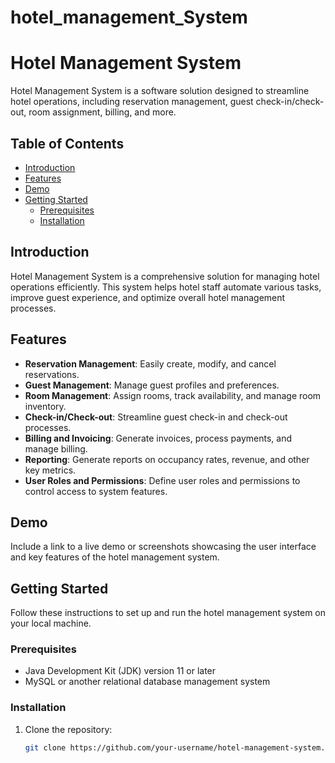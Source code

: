 # hotel_management_System

# Hotel Management System

Hotel Management System is a software solution designed to streamline hotel operations, including reservation management, guest check-in/check-out, room assignment, billing, and more.

## Table of Contents

- [Introduction](#introduction)
- [Features](#features)
- [Demo](#demo)
- [Getting Started](#getting-started)
  - [Prerequisites](#prerequisites)
  - [Installation](#installation)

## Introduction

Hotel Management System is a comprehensive solution for managing hotel operations efficiently. This system helps hotel staff automate various tasks, improve guest experience, and optimize overall hotel management processes.

## Features

- **Reservation Management**: Easily create, modify, and cancel reservations.
- **Guest Management**: Manage guest profiles and preferences.
- **Room Management**: Assign rooms, track availability, and manage room inventory.
- **Check-in/Check-out**: Streamline guest check-in and check-out processes.
- **Billing and Invoicing**: Generate invoices, process payments, and manage billing.
- **Reporting**: Generate reports on occupancy rates, revenue, and other key metrics.
- **User Roles and Permissions**: Define user roles and permissions to control access to system features.

## Demo

Include a link to a live demo or screenshots showcasing the user interface and key features of the hotel management system.

## Getting Started

Follow these instructions to set up and run the hotel management system on your local machine.

### Prerequisites

- Java Development Kit (JDK) version 11 or later
- MySQL or another relational database management system

### Installation

1. Clone the repository:

   ```bash
   git clone https://github.com/your-username/hotel-management-system.git


